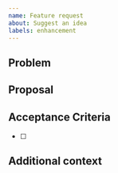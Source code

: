 ```yaml
---
name: Feature request
about: Suggest an idea
labels: enhancement
---
```


## Problem

## Proposal

## Acceptance Criteria
- [ ] 

## Additional context